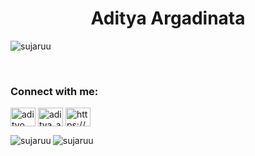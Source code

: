 <h1 align="center">Aditya Argadinata</h1>

<p align="left"><img src="https://komarev.com/ghpvc/?username=sujaruu&label=Profile%20views&color=0e75b6&style=flat" alt="sujaruu" /></p>


</td><td valign="top" width="33%">

</td><td valign="top" width="33%">
<br>

<h3 align="left">Connect with me:</h3>
<p align="left">
  <a href="https://fb.com/adityo argo" target="blank"
    ><img align="center" src="https://raw.githubusercontent.com/rahuldkjain/github-profile-readme-generator/master/src/images/icons/Social/facebook.svg" alt="adityo argo" height="30" width="40"
  /></a>
  <a href="https://instagram.com/aditya_arga1" target="blank"
    ><img align="center" src="https://raw.githubusercontent.com/rahuldkjain/github-profile-readme-generator/master/src/images/icons/Social/instagram.svg" alt="aditya_arga1" height="30" width="40"
  /></a>
  <a href="https://discord.gg/https://discord.gg/j85wGdn3" target="blank"
    ><img align="center" src="https://raw.githubusercontent.com/rahuldkjain/github-profile-readme-generator/master/src/images/icons/Social/discord.svg" alt="https://discord.gg/j85wGdn3" height="30" width="40"
  /></a>
</p>

<div>
<p><img align="left" src="https://github-readme-stats.vercel.app/api/top-langs?username=sujaruu&show_icons=true&locale=en&layout=compact" alt="sujaruu" /></p>

<p><img align="center" src="https://github-readme-streak-stats.herokuapp.com/?user=sujaruu&" alt="sujaruu" /></p>
</div>
